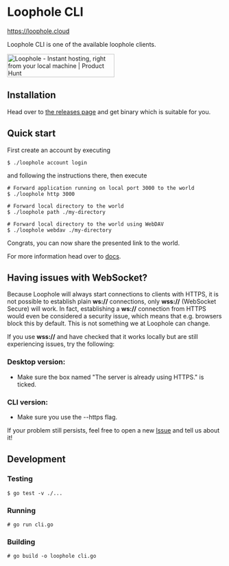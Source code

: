 # Loophole CLI

https://loophole.cloud

Loophole CLI is one of the available loophole clients.

<a href="https://www.producthunt.com/posts/loophole?utm_source=badge-featured&utm_medium=badge&utm_souce=badge-loophole" target="_blank"><img src="https://api.producthunt.com/widgets/embed-image/v1/featured.svg?post_id=280773&theme=light" alt="Loophole - Instant hosting, right from your local machine | Product Hunt" style="width: 250px; height: 54px;" width="250" height="54" /></a>

## Installation

Head over to [the releases page](https://github.com/loophole/cli/releases/latest) and get binary which is suitable for you.

## Quick start

First create an account by executing

```
$ ./loophole account login
```

and following the instructions there, then execute

```
# Forward application running on local port 3000 to the world
$ ./loophole http 3000
```

```
# Forward local directory to the world
$ ./loophole path ./my-directory
```

```
# Forward local directory to the world using WebDAV
$ ./loophole webdav ./my-directory
```

Congrats, you can now share the presented link to the world.

For more information head over to [docs](https://loophole.cloud/docs/).

## Having issues with WebSocket?
Because Loophole will always start connections to clients with HTTPS, it is not possible to establish plain
 **ws://** connections, only **wss://** (WebSocket Secure) will work. In fact, establishing a **ws://** 
 connection from HTTPS would even be considered a security issue, which means that e.g. browsers block this
  by default. This is not something we at Loophole can change.

If you use **wss://** and have checked that it works locally but are still experiencing issues, try the following:
### Desktop version:
- Make sure the box named "The server is already using HTTPS." is ticked.
### CLI version:
- Make sure you use the --https flag.

If your problem still persists, feel free to open a new 
[Issue](https://github.com/loophole/cli/issues/new?assignees=&labels=bug&template=bug_report.md&title=) and tell us 
about it!


## Development

### Testing

```
$ go test -v ./...
```

### Running

```
# go run cli.go
```

### Building

```
# go build -o loophole cli.go
```
